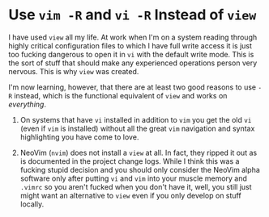 # Use `vim -R` and `vi -R` Instead of `view`

I have used `view` all my life. At work when I'm on a system reading
through highly critical configuration files to which I have full write
access it is just too fucking dangerous to open it in `vi` with the
default write mode. This is the sort of stuff that should make any
experienced operations person very nervous. This is why `view` was
created.

I'm now learning, however, that there are at least two good reasons to
use `-R` instead, which is the functional equivalent of `view` and works
on *everything*.

1. On systems that have `vi` installed in addition to `vim` you get the
   old `vi` (even if `vim` is installed) without all the great `vim`
   navigation and syntax highlighting you have come to love.

1. NeoVim (`nvim`) does not install a `view` at all. In fact, they
   ripped it out as is documented in the project change logs. While I
   think this was a fucking stupid decision and you should only consider
   the NeoVim alpha software only after putting `vi` and `vim` into your
   muscle memory and `.vimrc` so you aren't fucked when you don't have
   it, well, you still just might want an alternative to `view` even if
   you only develop on stuff locally.
